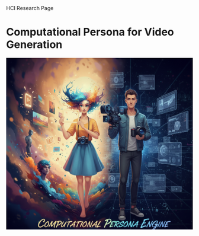 <!DOCTYPE html>
<html>
<head>
    HCI Research Page
</head>
<body>
    <h1>Computational Persona for Video Generation</h1>
    <img src="Main_Image.png" alt="HCI interface for AI generation"> 
</body>
</html>
